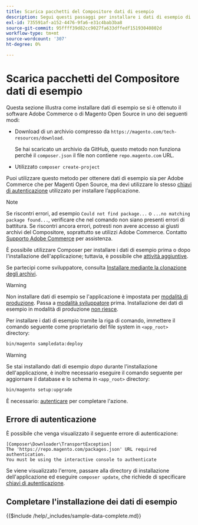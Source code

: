 ```yaml
---
title: Scarica pacchetti del Compositore dati di esempio
description: Segui questi passaggi per installare i dati di esempio di Adobe Commerce e Magento Open Source utilizzando il Composer PHP Package Manager.
exl-id: 735591af-a152-4476-9fa6-e31c4bab3ba8
source-git-commit: 95ffff39d82cc9027fa633dffedf15193040802d
workflow-type: tm+mt
source-wordcount: '307'
ht-degree: 0%

---
```


# Scarica pacchetti del Compositore dati di esempio

Questa sezione illustra come installare dati di esempio se si è ottenuto il software Adobe Commerce o di Magento Open Source in uno dei seguenti modi:

* Download di un archivio compresso da `https://magento.com/tech-resources/download`.

   Se hai scaricato un archivio da GitHub, questo metodo non funziona perché il `composer.json` il file non contiene `repo.magento.com` URL.

* Utilizzato `composer create-project`

Puoi utilizzare questo metodo per ottenere dati di esempio sia per Adobe Commerce che per Magenti Open Source, ma devi utilizzare lo stesso [chiavi di autenticazione](../prerequisites/authentication-keys.md) utilizzato per installare l’applicazione.

>[!NOTE]
>
>Se riscontri errori, ad esempio `Could not find package...` o `...no matching package found...`, verificare che nel comando non siano presenti errori di battitura. Se riscontri ancora errori, potresti non avere accesso ai giusti archivi del Compositore, soprattutto se utilizzi Adobe Commerce. Contatto [Supporto Adobe Commerce](https://support.magento.com/hc/en-us) per assistenza.

È possibile utilizzare Composer per installare i dati di esempio prima o dopo l&#39;installazione dell&#39;applicazione; tuttavia, è possibile che [attività aggiuntive](remove-or-update.md).

Se partecipi come sviluppatore, consulta [Installare mediante la clonazione degli archivi](git-repositories.md).

>[!WARNING]
>
>Non installare dati di esempio se l&#39;applicazione è impostata per [modalità di produzione](../../configuration/bootstrap/application-modes.md#production-mode). Passa a [modalità sviluppatore](../../configuration/bootstrap/application-modes.md#developer-mode) prima. Installazione dei dati di esempio in modalità di produzione [non riesce](https://support.magento.com/hc/en-us/articles/360033824571#symptom-production-mode-trouble-samp-prod-).

Per installare i dati di esempio tramite la riga di comando, immettere il comando seguente come proprietario del file system in `<app_root>` directory:

```bash
bin/magento sampledata:deploy
```

>[!WARNING]
>
>Se stai installando dati di esempio _dopo_ durante l&#39;installazione dell&#39;applicazione, è inoltre necessario eseguire il comando seguente per aggiornare il database e lo schema in `<app_root>` directory:

```bash
bin/magento setup:upgrade
```

È necessario: [autenticare](../prerequisites/authentication-keys.md) per completare l&#39;azione.

## Errore di autenticazione

È possibile che venga visualizzato il seguente errore di autenticazione:

```terminal
[Composer\Downloader\TransportException]
The 'https://repo.magento.com/packages.json' URL required authentication.
You must be using the interactive console to authenticate
```

Se viene visualizzato l&#39;errore, passare alla directory di installazione dell&#39;applicazione ed eseguire `composer update`, che richiede di specificare [chiavi di autenticazione](../prerequisites/authentication-keys.md).

## Completare l&#39;installazione dei dati di esempio

{{$include /help/_includes/sample-data-complete.md}}

